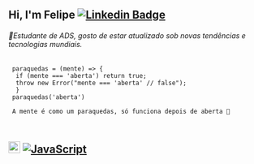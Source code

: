  ## Hi, I'm Felipe [![Linkedin Badge](https://img.shields.io/badge/-LinkedIn-blue?style=flat-square&logo=Linkedin&logoColor=white&link=https://https://www.linkedin.com/in/ollveira/)](https://www.linkedin.com/in/ollveira/)

###### 🔹Estudante de ADS, gosto de estar atualizado sob novas tendências e tecnologias mundiais. 

     paraquedas = (mente) => {
      if (mente === 'aberta') return true;
      throw new Error("mente === 'aberta' // false");
      } 
     paraquedas('aberta')

     A mente é como um paraquedas, só funciona depois de aberta 🚀

##### 

     
<div style="display:flex;"> 
     
    

## <img src="https://cdn.jsdelivr.net/gh/devicons/devicon/icons/git/git-original.svg" width="23" height="23"/> [![JavaScript](https://img.shields.io/badge/--F7DF1E?logo=javascript&logoColor=000)](https://www.javascript.com/)
 

</div>
 


